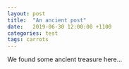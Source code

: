 ```yaml
---
layout: post
title:  "An ancient post"
date:   2019-06-30 12:00:00 +1100
categories: test
tags: carrots
---
```

We found some ancient treasure here...